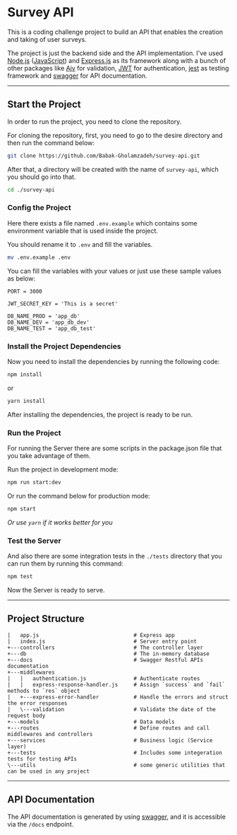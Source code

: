 # Survey API

This is a coding challenge project to build an API that enables the creation and taking of user surveys.

The project is just the backend side and the API implementation.
I've used [Node.js](https://nodejs.org/) ([JavaScript](https://tc39.es/ecma262/)) and [Express.js](https://expressjs.com) as its framework along with a bunch of other packages like [Ajv](https://ajv.js.org/) for validation, [JWT](https://jwt.io) for authentication, [jest](https://jestjs.io) as testing framework and [swagger](https://swagger.io/) for API documentation.

---

## Start the Project

In order to run the project, you need to clone the repository.

For cloning the repository, first, you need to go to the desire directory and then run the command below:

```bash
git clone https://github.com/Babak-Gholamzadeh/survey-api.git
```

After that, a directory will be created with the name of `survey-api`, which you should go into that.

```bash
cd ./survey-api
```

### Config the Project

Here there exists a file named `.env.example` which contains some environment variable that is used inside the project.

You should rename it to `.env` and fill the variables.

```bash
mv .env.example .env
```

You can fill the variables with your values or just use these sample values as below:

```
PORT = 3000

JWT_SECRET_KEY = 'This is a secret'

DB_NAME_PROD = 'app_db'
DB_NAME_DEV = 'app_db_dev'
DB_NAME_TEST = 'app_db_test'
```

### Install the Project Dependencies

Now you need to install the dependencies by running the following code:

```bash
npm install
```

or

```bash
yarn install
```

After installing the dependencies, the project is ready to be run.

### Run the Project

For running the Server there are some scripts in the package.json file that you take advantage of them.

Run the project in development mode:

```bash
npm run start:dev
```

Or run the command below for production mode:

```bash
npm start
```

*Or use `yarn` if it works better for you*

### Test the Server

And also there are some integration  tests in the `./tests` directory that you can run them by running this command:

```bash
npm test
```

Now the Server is ready to serve.

---

## Project Structure

```
|   app.js                              # Express app
|   index.js                            # Server entry point
+---controllers                         # The controller layer 
+---db                                  # The in-memory database
+---docs                                # Swagger Restful APIs documentation
+---middlewares
|   |   authentication.js               # Authenticate routes
|   |   express-response-handler.js     # Assign `success` and `fail` methods to `res` object
|   +---express-error-handler           # Handle the errors and struct the error responses
|   \---validation                      # Validate the date of the request body
+---models                              # Data models
+---routes                              # Define routes and call middlewares and controllers
+---services                            # Business logic (Service layer)
+---tests                               # Includes some integeration tests for testing APIs
\---utils                               # some generic utilities that can be used in any project
```

---

## API Documentation

The API documentation is generated by using [swagger](https://swagger.io/), and it is accessible via the `/docs` endpoint.
